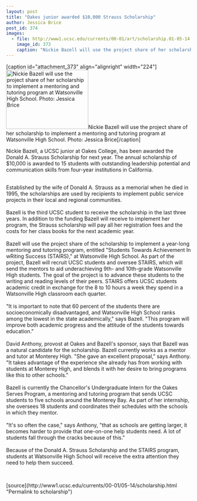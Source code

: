 ```yaml
---
layout: post
title: "Oakes junior awarded $10,000 Strauss Scholarship"
author: Jessica Brice
post_id: 374
images:
  - file: http://www1.ucsc.edu/currents/00-01/art/scholarship.01-05-14.224.jpg
    image_id: 373
    caption: "Nickie Bazell will use the project share of her scholarship to implement a mentoring and tutoring program at Watsonville High School. Photo: Jessica Brice"
---
```


[caption id="attachment_373" align="alignright" width="224"]<a href="http://localhost/mysite/wp-content/uploads/2001/05/scholarship.01-05-14.224.jpg"><img class="size-full wp-image-373" src="http://localhost/mysite/wp-content/uploads/2001/05/scholarship.01-05-14.224.jpg" alt="Nickie Bazell will use the project share of her scholarship to implement a mentoring and tutoring program at Watsonville High School. Photo: Jessica Brice" width="224" height="161" /></a>Nickie Bazell will use the project share of her scholarship to implement a mentoring and tutoring program at Watsonville High School. Photo: Jessica Brice[/caption]
<p>
  Nickie Bazell, a UCSC junior at Oakes College, has been awarded the Donald A. Strauss Scholarship for next year. The annual scholarship of $10,000 is awarded to 15 students with outstanding leadership potential and communication skills from four-year institutions in California.<br>
</p><br>
Established by the wife of Donald A. Strauss as a memorial when he died in 1995, the scholarships are used by recipients to implement public service projects in their local and regional communities.<br>
<br>
Bazell is the third UCSC student to receive the scholarship in the last three years. In addition to the funding Bazell will receive to implement her program, the Strauss scholarship will pay all her registration fees and the costs for her class books for the next academic year.<br>
<br>
Bazell will use the project share of the scholarship to implement a year-long mentoring and tutoring program, entitled "Students Towards Achievement In wRiting Success (STAIRS)," at Watsonville High School. As part of the project, Bazell will recruit UCSC students and oversee STAIRS, which will send the mentors to aid underachieving 9th- and 10th-grade Watsonville High students. The goal of the project is to advance these students to the writing and reading levels of their peers. STAIRS offers UCSC students academic credit in exchange for the 8 to 10 hours a week they spend in a Watsonville High classroom each quarter.<br>
<br>
"It is important to note that 60 percent of the students there are socioeconomically disadvantaged, and Watsonville High School ranks among the lowest in the state academically," says Bazell. "This program will improve both academic progress and the attitude of the students towards education."<br>
<br>
David Anthony, provost at Oakes and Bazell's sponsor, says that Bazell was a natural candidate for the scholarship. Bazell currently works as a mentor and tutor at Monterey High. "She gave an excellent proposal," says Anthony. "It takes advantage of the experience she already has from working with students at Monterey High, and blends it with her desire to bring programs like this to other schools."<br>
<br>
Bazell is currently the Chancellor's Undergraduate Intern for the Oakes Serves Program, a mentoring and tutoring program that sends UCSC students to five schools around the Monterey Bay. As part of her internship, she oversees 18 students and coordinates their schedules with the schools in which they mentor.<br>
<br>
"It's so often the case," says Anthony, "that as schools are getting larger, it becomes harder to provide that one-on-one help students need. A lot of students fall through the cracks because of this."<br>
<br>
Because of the Donald A. Strauss Scholarship and the STAIRS program, students at Watsonville High School will receive the extra attention they need to help them succeed.
<p>
  <br>

</p>
[source](http://www1.ucsc.edu/currents/00-01/05-14/scholarship.html "Permalink to scholarship")
